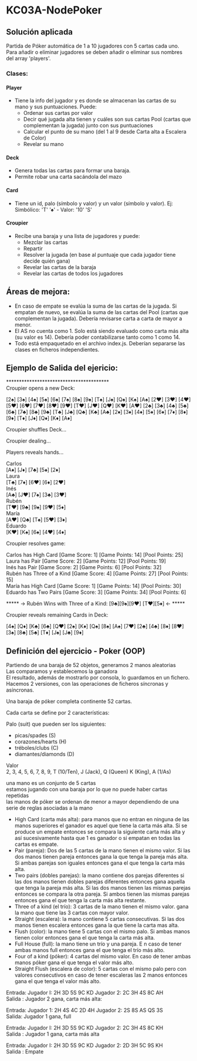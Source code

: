 # KC03A-NodePoker     
  
## Solución aplicada  
  
  Partida de Póker automática de 1 a 10 jugadores con 5 cartas cada uno.  
  Para añadir o eliminar jugadores se deben añadir o eliminar sus nombres del array 'players'.  
  
### Clases:  
#### Player  
  - Tiene la info del jugador y es donde se almacenan las cartas de su mano y sus puntuaciones. Puede:  
    - Ordenar sus cartas por valor  
    - Decir qué jugada alta tienen y cuáles son sus cartas Pool (cartas que complementan la jugada) junto con sus puntuaciones      
    - Calcular el punto de su mano (del 1 al 9 desde Carta alta a Escalera de Color)  
    - Revelar su mano     
  
#### Deck  
  - Genera todas las cartas para formar una baraja.  
  - Permite robar una carta sacándola del mazo  
  
#### Card  
  - Tiene un id, palo (símbolo y valor) y un valor (símbolo y valor). Ej: Simbólico: 'T' '♠' - Valor: '10' 'S'    
  
#### Croupier  
  - Recibe una baraja y una lista de jugadores y puede:  
    - Mezclar las cartas  
    - Repartir  
    - Resolver la jugada (en base al puntuaje que cada jugador tiene decide quién gana)  
    - Revelar las cartas de la baraja  
    - Revelar las cartas de todos los jugadores  
  
## Áreas de mejora:  
  - En caso de empate se evalúa la suma de las cartas de la jugada. Si empatan de nuevo, se evalúa la suma de las cartas del Pool (cartas que complementan la jugada). Debería revisarse carta a carta de mayor a menor.  
  - El AS no cuenta como 1. Solo está siendo evaluado como carta más alta (su valor es 14). Debería poder contabilizarse tanto como 1 como 14.  
  - Todo está empaquetado en el archivo index.js. Deberían separarse las clases en ficheros independientes.

## Ejemplo de Salida del ejericio:  
  
\*\*\*\*\*\*\*\*\*\*\*\*\*\*\*\*\*\*\*\*\*\*\*\*\*\*\*\*\*\*\*\*\*\*\*\*\*\*\*\*  
Croupier opens a new Deck:  
  
 \[2♠\] \[3♠\] \[4♠\] \[5♠\] \[6♠\] \[7♠\] \[8♠\] \[9♠\] \[T♠\] \[J♠\] \[Q♠\] \[K♠\] \[A♠\] \[2♥\] \[3♥\] \[4♥\] \[5♥\] \[6♥\] \[7♥\] \[8♥\] \[9♥\] \[T♥\] \[J♥\] \[Q♥\] \[K♥\] \[A♥\] \[2♣\] \[3♣\] \[4♣\] \[5♣\] \[6♣\] \[7♣\] \[8♣\] \[9♣\] \[T♣\] \[J♣\] \[Q♣\] \[K♣\] \[A♣\] \[2♦\] \[3♦\] \[4♦\] \[5♦\] \[6♦\] \[7♦\] \[8♦\] \[9♦\] \[T♦\] \[J♦\] \[Q♦\] \[K♦\] \[A♦\]  
  
Croupier shuffles Deck...  
  
  
Croupier dealing...  
  
  
Players reveals hands...  
  
Carlos  
 \[A♦\] \[J♦\] \[7♣\] \[5♠\] \[2♦\]  
Laura  
 \[T♣\] \[7♦\] \[6♥\] \[6♦\] \[2♥\]  
Inés  
 \[A♣\] \[J♥\] \[7♠\] \[3♣\] \[3♥\]  
Rubén  
 \[T♥\] \[9♣\] \[9♠\] \[9♥\] \[5♦\]  
María  
 \[A♥\] \[Q♣\] \[T♠\] \[5♥\] \[3♦\]  
Eduardo  
 \[K♥\] \[K♠\] \[6♠\] \[4♥\] \[4♦\]  
  
Croupier resolves game:  
  
Carlos has High Card \[Game Score: 1\] \[Game Points: 14\] \[Pool Points: 25\]  
Laura has Pair \[Game Score: 2\] \[Game Points: 12\] \[Pool Points: 19\]  
Inés has Pair \[Game Score: 2\] \[Game Points: 6\] \[Pool Points: 32\]  
Rubén has Three of a Kind \[Game Score: 4\] \[Game Points: 27\] \[Pool Points: 15\]  
María has High Card \[Game Score: 1\] \[Game Points: 14\] \[Pool Points: 30\]  
Eduardo has Two Pairs \[Game Score: 3\] \[Game Points: 34\] \[Pool Points: 6\]  
  
  
 \*\*\*\*\* -> Rubén Wins with Three of a Kind: \[9♣\]\[9♠\]\[9♥\] \[T♥\]\[5♦\] <- \*\*\*\*\*  
  
  
Croupier reveals remaining Cards in Deck:  
  
 \[4♠\] \[Q♦\] \[K♣\] \[6♣\] \[Q♥\] \[2♠\] \[K♦\] \[Q♠\] \[8♠\] \[A♠\] \[7♥\] \[2♣\] \[4♣\] \[8♦\] \[8♥\] \[3♠\] \[8♣\] \[5♣\] \[T♦\] \[J♠\] \[J♣\] \[9♦\]  
  
## Definición del ejercicio - Poker (OOP)  
  
Partiendo de una baraja de 52 objetos, generamos 2 manos aleatorias  
Las comparamos y establecemos la ganadora  
El resultado, además de mostrarlo por consola, lo guardamos en un fichero.  
Hacemos 2 versiones, con las operaciones de ficheros síncronas y asíncronas.  
  
Una baraja de póker completa continente 52 cartas.  
  
Cada carta se define por 2 características:  
  
Palo (suit) que pueden ser los siguientes:  
  
- picas/spades (S)  
- corazones/hearts (H)  
- tréboles/clubs (C)  
- diamantes/diamonds (D)  
  
Valor  
2, 3, 4, 5, 6, 7, 8, 9, T (10/Ten), J (Jack), Q (Queen) K (King), A (1/As)   
  
una mano es un conjunto de 5 cartas  
estamos jugando con una baraja por lo que no puede haber cartas repetidas   
las manos de póker se ordenan de menor a mayor dependiendo de una serie de reglas asociadas a la mano  
  
- High Card (carta más alta): para manos que no entran en ninguna de las manos superiores el ganador es aquel que tiene la carta más alta. Si se produce un empate entonces se compara la siguiente carta más alta y así sucesivamente hasta que 1 es ganador o si empatan en todas las cartas es empate.  
- Pair (pareja): Dos de las 5 cartas de la mano tienen el mismo valor. Si las dos manos tienen pareja entonces gana la que tenga la pareja más alta. Si ambas parejas son iguales entonces gana el que tenga la carta más alta.  
- Two pairs (dobles parejas):  la mano contiene dos parejas diferentes si las dos manos tienen dobles parejas diferentes entonces gana aquella que tenga la pareja más alta. Si las dos manos tienen las mismas parejas entonces se compara la otra pareja. Si ambos tienen las mismas parejas entonces gana el que tenga la carta más alta restante.  
- Three of a kind (el trío): 3 cartas de la mano tienen el mismo valor. gana la mano que tiene las 3 cartas con mayor valor.  
- Straight (escalera): la mano contiene 5 cartas consecutivas. Si las dos manos tienen escalera entonces gana la que tiene la carta mas alta.  
- Flush (color): la mano tiene 5 cartas con el mismo palo. Si ambas manos tienen color entonces gana el que tenga la carta más alta.  
- Full House (full): la mano tiene un trío y una pareja. E n caso de tener ambas manos full entonces gana el que tenga el trío más alto.  
- Four of a kind (póker): 4 cartas del mismo valor. En caso de tener ambas manos póker gana el que tenga el valor más alto.  
- Straight Flush (escalera de color): 5 cartas con el mismo palo pero con valores consecutivos en caso de tener escaleras las 2 manos entonces gana el que tenga el valor más alto.  
  
Entrada: Jugador I: 2H 3D 5S 9C KD Jugador 2: 2C 3H 4S 8C AH  
Salida : Jugador 2 gana, carta más alta:  
  
Entrada: Jugador 1: 2H 4S 4C 2D 4H Jugador 2: 2S 8S AS QS 3S  
Salida: Jugador 1 gana, full  
  
Entrada: Jugador I: 2H 3D 5S 9C KD Jugador 2: 2C 3H 4S 8C KH  
Salida : Jugador 1 gana, carta más alta  
  
Entrada: Jugador I: 2H 3D 5S 9C KD Jugador 2: 2D 3H 5C 9S KH  
Salida : Empate  
  
